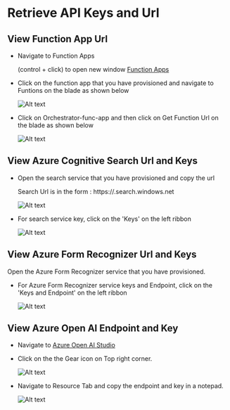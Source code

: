 # Retrieve API Keys and Url

## View Function App Url

* Navigate to Function Apps
    
    (control + click) to open new window
    [Function Apps](https://portal.azure.com/#view/HubsExtension/BrowseResource/resourceType/Microsoft.Web%2Fsites/kind/functionapp)

* Click on the function app that you have provisioned and navigate to Funtions on the blade as shown below
    
    ![Alt text](Images/lab3_image20_functionapp1.png)


* Click on Orchestrator-func-app and then click on Get Function Url on the blade as shown below

    ![Alt text](Images/lab3_image21_functionapp2.png)
        
 ## View Azure Cognitive Search Url and Keys

* Open the search service that you have provisioned and copy the url 
    
  Search Url is in the form :  https://<your search service name>.search.windows.net
    
   ![Alt text](Images/lab3_image22_searchurl.png)

    

* For search service key, click on the 'Keys' on the left ribbon

   ![Alt text](Images/lab3_image23_searchkey.png)


 ## View Azure Form Recognizer Url and Keys

Open the Azure Form Recognizer service that you have provisioned.
    

* For Azure Form Recognizer service keys and Endpoint, click on the 'Keys and Endpoint' on the left ribbon

   ![Alt text](Images/lab3_image24_afrkey.png)


## View Azure Open AI Endpoint and Key

* Navigate to [Azure Open AI Studio](https://oai.azure.com/portal)

* Click on the the Gear icon on Top right corner.

    ![Alt text](Images/lab3_image18_gearicon.png)

* Navigate to Resource Tab and copy the endpoint and key in a notepad.

    ![Alt text](Images/lab3_image19_endpointandkey.png)
